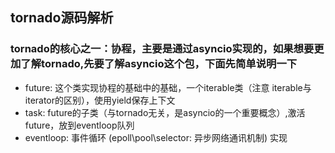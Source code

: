 ## tornado源码解析


### tornado的核心之一：协程，主要是通过asyncio实现的，如果想要更加了解tornado,先要了解asyncio这个包，下面先简单说明一下
* future: 这个类实现协程的基础中的基础，一个iterable类（注意 iterable与iterator的区别），使用yield保存上下文
* task: future的子类（与tornado无关，是asyncio的一个重要概念）,激活future，放到eventloop队列
* eventloop: 事件循环 (epoll\pool\selector: 异步网络通讯机制) 实现
